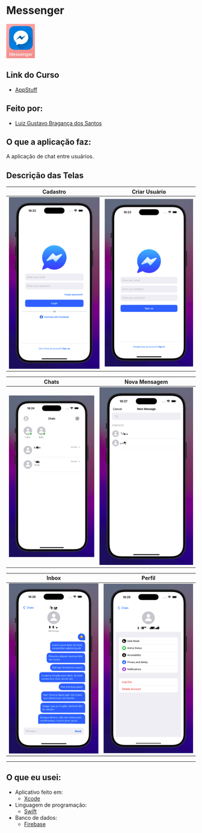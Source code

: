 # Messenger 
![](img/icon.jpg)

## Link do Curso

- [AppStuff](https://youtube.com/playlist?list=PLRcTS2CSnBfM-VDeDGajFwq6K-yfplXlC&si=OndxvFvHQlCKr6E1)

## Feito por:

- [Luiz Gustavo Bragança dos Santos](https://github.com/Luizgustavo358)

## O que a aplicação faz:

A aplicação de chat entre usuários.

## Descrição das Telas
| Cadastro              | Criar Usuário         |
|-----------------------|-----------------------|
| ![](img/login.jpg)    | ![](img/register.jpg) |

| Chats              | Nova Mensagem           |
|--------------------|-------------------------|
| ![](img/chats.jpg) | ![](img/newMessage.jpg) |

| Inbox              | Perfil               |
|--------------------|----------------------|
| ![](img/inbox.jpg) | ![](img/profile.jpg) |

---

## O que eu usei:

- Aplicativo feito em:
  - [Xcode](https://developer.apple.com/xcode/)
- Linguagem de programação:
  - [Swift](https://www.apple.com/br/swift/)
- Banco de dados:
  - [Firebase](https://firebase.google.com/)